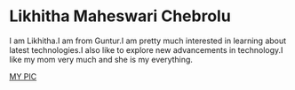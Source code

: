 # Likhitha Maheswari Chebrolu
I am Likhitha.I am from Guntur.I am pretty much interested in learning about latest technologies.I also like to explore new advancements in technology.I like my mom very much and she is my everything.


[MY PIC](https://github.com/Likhithanwmsu/assignment2-chebrolu/blob/main/MYPIC.jpeg)